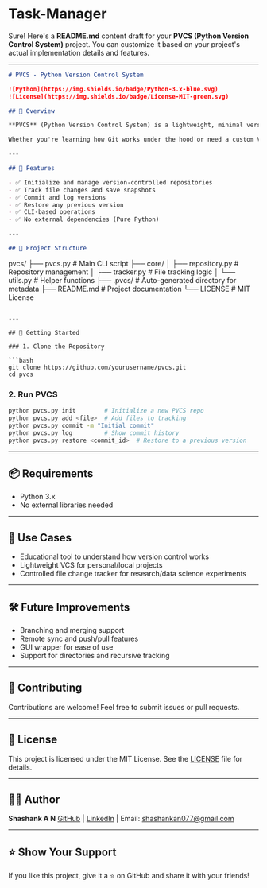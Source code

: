 # Task-Manager
Sure! Here's a **README.md** content draft for your **PVCS (Python Version Control System)** project. You can customize it based on your project's actual implementation details and features.

---

```markdown
# PVCS - Python Version Control System

![Python](https://img.shields.io/badge/Python-3.x-blue.svg)
![License](https://img.shields.io/badge/License-MIT-green.svg)

## 📌 Overview

**PVCS** (Python Version Control System) is a lightweight, minimal version control system written entirely in Python. It allows users to track changes to their files, create snapshots, manage versions, and restore previous states — all from the command line.

Whether you're learning how Git works under the hood or need a custom VCS for academic or research purposes, PVCS offers an educational and functional tool for version tracking.

---

## 🔧 Features

- ✅ Initialize and manage version-controlled repositories
- ✅ Track file changes and save snapshots
- ✅ Commit and log versions
- ✅ Restore any previous version
- ✅ CLI-based operations
- ✅ No external dependencies (Pure Python)

---

## 📁 Project Structure

```

pvcs/
├── pvcs.py           # Main CLI script
├── core/
│   ├── repository.py # Repository management
│   ├── tracker.py    # File tracking logic
│   └── utils.py      # Helper functions
├── .pvcs/            # Auto-generated directory for metadata
├── README.md         # Project documentation
└── LICENSE           # MIT License

````

---

## 🚀 Getting Started

### 1. Clone the Repository

```bash
git clone https://github.com/yourusername/pvcs.git
cd pvcs
````

### 2. Run PVCS

```bash
python pvcs.py init        # Initialize a new PVCS repo
python pvcs.py add <file>  # Add files to tracking
python pvcs.py commit -m "Initial commit"
python pvcs.py log         # Show commit history
python pvcs.py restore <commit_id>  # Restore to a previous version
```

---

## 📦 Requirements

* Python 3.x
* No external libraries needed

---

## 🧠 Use Cases

* Educational tool to understand how version control works
* Lightweight VCS for personal/local projects
* Controlled file change tracker for research/data science experiments

---

## 🛠 Future Improvements

* Branching and merging support
* Remote sync and push/pull features
* GUI wrapper for ease of use
* Support for directories and recursive tracking

---

## 🙌 Contributing

Contributions are welcome! Feel free to submit issues or pull requests.

---

## 📄 License

This project is licensed under the MIT License. See the [LICENSE](LICENSE) file for details.

---

## 👨‍💻 Author

**Shashank A N**
[GitHub](https://github.com/Shashank-A-N) | [LinkedIn](https://linkedin.com/in/shashankan) | Email: [shashankan077@gmail.com](mailto:shashankan077@gmail.com)

---

## ⭐️ Show Your Support

If you like this project, give it a ⭐️ on GitHub and share it with your friends!

```
